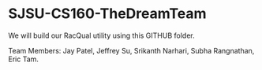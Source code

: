 SJSU-CS160-TheDreamTeam
=======================

We will build our RacQual utility using this GITHUB folder. 

Team Members: 
Jay Patel,
Jeffrey Su,
Srikanth Narhari,
Subha Rangnathan,
Eric Tam.
